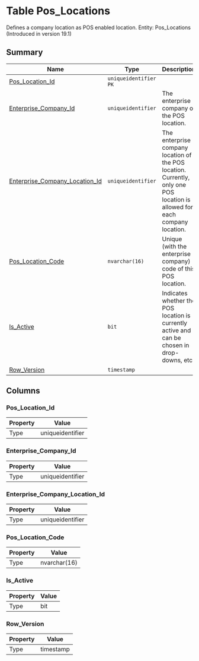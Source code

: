 # Table Pos_Locations

Defines a company location as POS enabled location. Entity: Pos_Locations (Introduced in version 19.1)

## Summary

| Name | Type | Description |
| - | - | --- |
|[Pos_Location_Id](#pos_location_id)|`uniqueidentifier` `PK`||
|[Enterprise_Company_Id](#enterprise_company_id)|`uniqueidentifier` |The enterprise company of the POS location.|
|[Enterprise_Company_Location_Id](#enterprise_company_location_id)|`uniqueidentifier` |The enterprise company location of the POS location. Currently, only one POS location is allowed for each company location.|
|[Pos_Location_Code](#pos_location_code)|`nvarchar(16)` |Unique (with the enterprise company) code of this POS location.|
|[Is_Active](#is_active)|`bit` |Indicates whether the POS location is currently active and can be chosen in drop-downs, etc.|
|[Row_Version](#row_version)|`timestamp` ||

## Columns

### Pos_Location_Id

| Property | Value |
| - | - |
|Type|uniqueidentifier|

### Enterprise_Company_Id

| Property | Value |
| - | - |
|Type|uniqueidentifier|

### Enterprise_Company_Location_Id

| Property | Value |
| - | - |
|Type|uniqueidentifier|

### Pos_Location_Code

| Property | Value |
| - | - |
|Type|nvarchar(16)|

### Is_Active

| Property | Value |
| - | - |
|Type|bit|

### Row_Version

| Property | Value |
| - | - |
|Type|timestamp|


